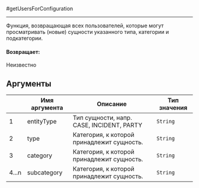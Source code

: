 #getUsersForConfiguration

---

Функция, возвращающая всех пользователей, которые могут просматривать (новые) сущности указанного типа, категории и подкатегории.

#### Возвращает:

Неизвестно

## Аргументы

|  | Имя аргумента | Описание | Тип значения |
| --- | --- | --- | --- |
| 1 | entityType | Тип сущности, напр. CASE, INCIDENT, PARTY | `String` |
| 2 | type | Категория, к которой принадлежит сущность. | `String` |
| 3 | category | Категория, к которой принадлежит сущность. | `String` |
| 4...n | subcategory | Категория, к которой принадлежит сущность. | `String` |

